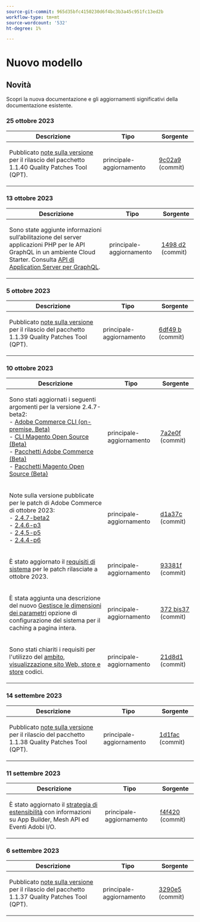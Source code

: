 ```yaml
---
source-git-commit: 965d35bfc4150230d6f4bc3b3a45c951fc13ed2b
workflow-type: tm+mt
source-wordcount: '532'
ht-degree: 1%

---
```

# Nuovo modello

## Novità

Scopri la nuova documentazione e gli aggiornamenti significativi della documentazione esistente.

### 25 ottobre 2023

<table style="table-layout:auto;">
  <thead>
    <tr>
      <th>Descrizione</th>
      <th>Tipo</th>
      <th>Sorgente</th>
    </tr>
  </thead>
  <tbody>
    <tr>
      <td><p>Pubblicato <a href="https://experienceleague.adobe.com/docs/commerce-operations/tools/quality-patches-tool/release-notes.html">note sulla versione</a> per il rilascio del pacchetto 1.1.40 Quality Patches Tool (QPT).</p>
</td>
      <td>principale-aggiornamento</td>
      <td><a href="https://github.com/AdobeDocs/commerce-operations.en/commit/9c02a9ca6341df46266b50dffaa6e5b961a6af98">9c02a9</a> (commit)</td>
    </tr>
  </tbody>
</table>

### 13 ottobre 2023

<table style="table-layout:auto;">
  <thead>
    <tr>
      <th>Descrizione</th>
      <th>Tipo</th>
      <th>Sorgente</th>
    </tr>
  </thead>
  <tbody>
    <tr>
      <td><p>Sono state aggiunte informazioni sull’abilitazione del server applicazioni PHP per le API GraphQL in un ambiente Cloud Starter. Consulta <a href="https://experienceleague.adobe.com/docs/commerce-operations/performance-best-practices/performance-best-practices/application-server.html">API di Application Server per GraphQL</a>.</p>
</td>
      <td>principale-aggiornamento</td>
      <td><a href="https://github.com/AdobeDocs/commerce-operations.en/commit/1498d2e8cfaa0243f571a8fd9a0bb717bc3a86c4">1498 d2</a> (commit)</td>
    </tr>
  </tbody>
</table>

### 5 ottobre 2023

<table style="table-layout:auto;">
  <thead>
    <tr>
      <th>Descrizione</th>
      <th>Tipo</th>
      <th>Sorgente</th>
    </tr>
  </thead>
  <tbody>
    <tr>
      <td><p>Pubblicato <a href="https://experienceleague.adobe.com/docs/commerce-operations/tools/quality-patches-tool/release-notes.html">note sulla versione</a> per il rilascio del pacchetto 1.1.39 Quality Patches Tool (QPT).</p>
</td>
      <td>principale-aggiornamento</td>
      <td><a href="https://github.com/AdobeDocs/commerce-operations.en/commit/6df49bc9d097bf883936b66176022251f9bf3b38">6df49 b</a> (commit)</td>
    </tr>
  </tbody>
</table>

### 10 ottobre 2023

<table style="table-layout:auto;">
  <thead>
    <tr>
      <th>Descrizione</th>
      <th>Tipo</th>
      <th>Sorgente</th>
    </tr>
  </thead>
  <tbody>
    <tr>
      <td><p>Sono stati aggiornati i seguenti argomenti per la versione 2.4.7-beta2:<br />- <a href="https://experienceleague.adobe.com/docs/commerce-operations/reference/commerce-on-premises-beta.html">Adobe Commerce CLI (on-premise, Beta)</a><br />- <a href="https://experienceleague.adobe.com/docs/commerce-operations/reference/magento-open-source-beta.html">CLI Magento Open Source (Beta)</a><br />- <a href="https://experienceleague.adobe.com/docs/commerce-operations/release/packages/adobe-commerce-beta.html">Pacchetti Adobe Commerce (Beta)</a><br />- <a href="https://experienceleague.adobe.com/docs/commerce-operations/release/packages/magento-open-source-beta.html">Pacchetti Magento Open Source (Beta)</a></p>
</td>
      <td>principale-aggiornamento</td>
      <td><a href="https://github.com/AdobeDocs/commerce-operations.en/commit/7a2e0f9fd2e74776107ac85de9b785aaf056413c">7a2e0f</a> (commit)</td>
    </tr>
    <tr>
      <td><p>Note sulla versione pubblicate per le patch di Adobe Commerce di ottobre 2023:<br />- <a href="https://experienceleague.adobe.com/docs/commerce-operations/release/notes/adobe-commerce/2-4-7.html">2.4.7-beta2</a><br />- <a href="https://experienceleague.adobe.com/docs/commerce-operations/release/notes/security-patches/2-4-6-p3.html">2.4.6-p3</a><br />- <a href="https://experienceleague.adobe.com/docs/commerce-operations/release/notes/security-patches/2-4-5-p5.html">2,4,5-p5</a><br />- <a href="https://experienceleague.adobe.com/docs/commerce-operations/release/notes/security-patches/2-4-4-p6.html">2.4.4-p6</a></p>
</td>
      <td>principale-aggiornamento</td>
      <td><a href="https://github.com/AdobeDocs/commerce-operations.en/commit/d1a37c01f56c12f4d4553bcd3ad883a321de9ac8">d1a37c</a> (commit)</td>
    </tr>
    <tr>
      <td><p>È stato aggiornato il <a href="https://experienceleague.adobe.com/docs/commerce-operations/installation-guide/system-requirements.html">requisiti di sistema</a> per le patch rilasciate a ottobre 2023.</p>
</td>
      <td>principale-aggiornamento</td>
      <td><a href="https://github.com/AdobeDocs/commerce-operations.en/commit/93381f57ab687521e1503144cf5c5442da856310">93381f</a> (commit)</td>
    </tr>
    <tr>
      <td><p>È stata aggiunta una descrizione del nuovo <a href="https://experienceleague.adobe.com/docs/commerce-operations/configuration-guide/cache/configure-varnish-commerce.html">Gestisce le dimensioni dei parametri</a> opzione di configurazione del sistema per il caching a pagina intera.</p>
</td>
      <td>principale-aggiornamento</td>
      <td><a href="https://github.com/AdobeDocs/commerce-operations.en/commit/372a37d8c75aec195951114fa9bc2786fc450bf8">372 bis37</a> (commit)</td>
    </tr>
    <tr>
      <td><p>Sono stati chiariti i requisiti per l'utilizzo del <a href="https://experienceleague.adobe.com/docs/commerce-operations/configuration-guide/cli/configuration-management/set-configuration-values.html">ambito</a>, <a href="https://experienceleague.adobe.com/docs/commerce-operations/configuration-guide/multi-sites/ms-admin.html">visualizzazione sito Web, store e store</a> codici.</p>
</td>
      <td>principale-aggiornamento</td>
      <td><a href="https://github.com/AdobeDocs/commerce-operations.en/commit/21d8d1f26e44d48c84095c539e68b34066854fda">21d8d1</a> (commit)</td>
    </tr>
  </tbody>
</table><!-- date_group -->

### 14 settembre 2023

<table style="table-layout:auto;">
  <thead>
    <tr>
      <th>Descrizione</th>
      <th>Tipo</th>
      <th>Sorgente</th>
    </tr>
  </thead>
  <tbody>
    <tr>
      <td><p>Pubblicato <a href="https://experienceleague.adobe.com/docs/commerce-operations/tools/quality-patches-tool/release-notes.html">note sulla versione</a> per il rilascio del pacchetto 1.1.38 Quality Patches Tool (QPT).</p>
</td>
      <td>principale-aggiornamento</td>
      <td><a href="https://github.com/AdobeDocs/commerce-operations.en/commit/1d1fac956ceb8f869b60accfe0180c593d659ec1">1d1fac</a> (commit)</td>
    </tr>
  </tbody>
</table>

### 11 settembre 2023

<table style="table-layout:auto;">
  <thead>
    <tr>
      <th>Descrizione</th>
      <th>Tipo</th>
      <th>Sorgente</th>
    </tr>
  </thead>
  <tbody>
    <tr>
      <td><p>È stato aggiornato il <a href="https://experienceleague.adobe.com/docs/commerce-operations/implementation-playbook/architecture/extensibility-strategy.html">strategia di estensibilità</a> con informazioni su App Builder, Mesh API ed Eventi Adobi I/O.</p>
</td>
      <td>principale-aggiornamento</td>
      <td><a href="https://github.com/AdobeDocs/commerce-operations.en/commit/f4f420cee5f9241f56107c4218793af394ba1193">f4f420</a> (commit)</td>
    </tr>
  </tbody>
</table>

### 6 settembre 2023

<table style="table-layout:auto;">
  <thead>
    <tr>
      <th>Descrizione</th>
      <th>Tipo</th>
      <th>Sorgente</th>
    </tr>
  </thead>
  <tbody>
    <tr>
      <td><p>Pubblicato <a href="https://experienceleague.adobe.com/docs/commerce-operations/tools/quality-patches-tool/release-notes.html">note sulla versione</a> per il rilascio del pacchetto 1.1.37 Quality Patches Tool (QPT).</p>
</td>
      <td>principale-aggiornamento</td>
      <td><a href="https://github.com/AdobeDocs/commerce-operations.en/commit/3290e58436259a7af81ed81b691a3ad032c812a5">3290e5</a> (commit)</td>
    </tr>
  </tbody>
</table><!-- date_group --><!-- month_group --><!-- year_group -->
